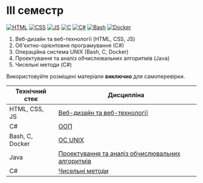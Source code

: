 # III семестр

[![HTML](https://img.shields.io/badge/HTML-DD4A25?style=for-the-badge&logo=html5&logoColor=white)](#)
[![CSS](https://img.shields.io/badge/CSS-254ADD?style=for-the-badge&logo=css3&logoColor=white)](#)
[![JS](https://img.shields.io/badge/JS-EFD81D?style=for-the-badge&logo=Javascript&logoColor=white)](#)
[![C](https://img.shields.io/badge/C-7B8794?style=for-the-badge&logo=c&logoColor=white)](#)
[![C#](https://img.shields.io/badge/c%23-purple?style=for-the-badge&logo=dotnet&logoColor=white)](#)
[![Bash](https://img.shields.io/badge/Bash-374B42?style=for-the-badge&logo=gnubash&logoColor=white)](#)
[![Docker](https://img.shields.io/badge/Docker-082135?style=for-the-badge&logo=docker&logoColor=2496EE)](#)

1. Веб-дизайн та веб-технології (HTML, CSS, JS)
2. Об'єктно-орієнтовне програмування (С#)
3. Операційна система UNIX (Bash, C, Docker)
4. Проектування та аналіз обчислювальних алгоритмів (Java)
5. Чисельні методи (C#)

Використовуйте розміщені матеріали **виключно** для самоперевірки.


Технічний стек | Дисципліна
-------------- | ----------
HTML, CSS, JS | [Веб-дизайн та веб-технології](./Web%20Design/)
С# | [ООП](./OOP/)
Bash, C, Docker | [ОС UNIX](./OS%20UNIX/)
Java | [Проектування та аналіз обчислювальних алгоритмів](./DACA/)
C# | [Чисельні методи](./Numerical%20Analysis/)